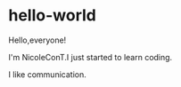 # hello-world

Hello,everyone!

I'm NicoleConT.I just started to learn coding.

I like communication.
